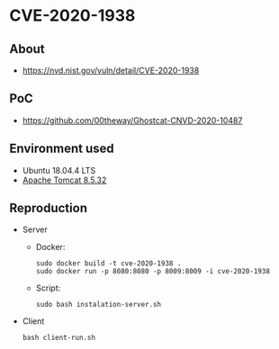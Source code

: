 # CVE-2020-1938

## About
* <https://nvd.nist.gov/vuln/detail/CVE-2020-1938>


## PoC
* <https://github.com/00theway/Ghostcat-CNVD-2020-10487>


## Environment used

* Ubuntu 18.04.4 LTS 
* [Apache Tomcat 8.5.32](https://archive.apache.org/dist/tomcat/tomcat-8/v8.5.32/bin/apache-tomcat-8.5.32.zip)


## Reproduction

* Server
    - Docker:
        ```shell script
        sudo docker build -t cve-2020-1938 .
        sudo docker run -p 8080:8080 -p 8009:8009 -i cve-2020-1938  
        ```
     - Script:
        ```shell script
        sudo bash instalation-server.sh
        ```
       
* Client
    ```shell script
    bash client-run.sh
    ```
